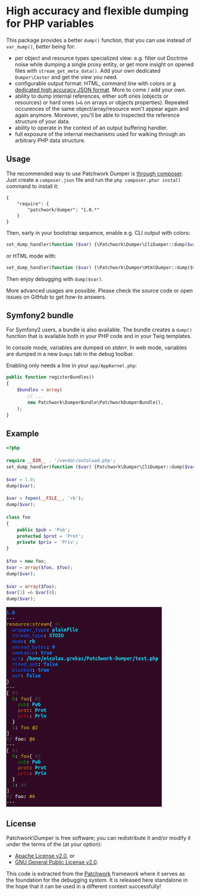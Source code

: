 High accuracy and flexible dumping for PHP variables
====================================================

This package provides a better `dump()` function, that you can use instead of
`var_dump()`, *better* being for:

- per object and resource types specialized view: e.g. filter out Doctrine noise
  while dumping a single proxy entity, or get more insight on opened files with
  `stream_get_meta_data()`. Add your own dedicated `Dumper\Caster` and get the
  view *you* need.
- configurable output format: HTML, command line with colors or [a dedicated high
  accuracy JSON format](https://github.com/nicolas-grekas/Patchwork-Doc/blob/master/Dumping-PHP-Data-en.md).
  More to come / add your own.
- ablilty to dump internal references, either soft ones (objects or resources)
  or hard ones (`=&` on arrays or objects properties). Repeated occurences of
  the same object/array/resource won't appear again and again anymore. Moreover,
  you'll be able to inspected the reference structure of your data.
- ability to operate in the context of an output buffering handler.
- full exposure of the internal mechanisms used for walking through an arbitrary
  PHP data structure.

Usage
-----

The recommended way to use Patchwork Dumper is [through composer](http://getcomposer.org).
Just create a `composer.json` file and run the `php composer.phar install`
command to install it:

    {
        "require": {
            "patchwork/dumper": "1.0.*"
        }
    }

Then, early in your bootstrap sequence, enable e.g. CLI output with colors:

```php
set_dump_handler(function ($var) {\Patchwork\Dumper\CliDumper::dump($var);});
```

or HTML mode with:

```php
set_dump_handler(function ($var) {\Patchwork\Dumper\HtmlDumper::dump($var);});
```

Then enjoy debugging with `dump($var)`.

More advanced usages are possible. Please check the source code or open issues on
GitHub to get *how-to* answers.

Symfony2 bundle
---------------

For Symfony2 users, a bundle is also available. The bundle creates a `dump()`
function that is available both in your PHP code and in your Twig templates.

In console mode, variables are dumped on *stderr*. In web mode, variables are
dumped in a new `Dumps` tab in the debug toolbar.

Enabling only needs a line in your `app/AppKernel.php`:

```php
public function registerBundles()
{
    $bundles = array(
        // ...
        new Patchwork\DumperBundle\PatchworkDumperBundle(),
    );
}
```

Example
-------

```php
<?php

require __DIR__ . '/vendor/autoload.php';
set_dump_handler(function ($var) {Patchwork\Dumper\CliDumper::dump($var); echo "---\n";});

$var = 1.0;
dump($var);

$var = fopen(__FILE__, 'rb');
dump($var);

class foo
{
    public $pub = 'Pub';
    protected $prot = 'Prot';
    private $priv = 'Priv';
}

$foo = new foo;
$var = array($foo, $foo);
dump($var);

$var = array($foo);
$var[1] =& $var[0];
dump($var);
```

![Example output](tests/example.png)

License
-------

Patchwork\Dumper is free software; you can redistribute it and/or modify it under
the terms of the (at your option):
- [Apache License v2.0](http://apache.org/licenses/LICENSE-2.0.txt), or
- [GNU General Public License v2.0](http://gnu.org/licenses/gpl-2.0.txt).

This code is extracted from the [Patchwork](http://pa.tchwork.com/) framework
where it serves as the foundation for the debugging system. It is released here
standalone in the hope that it can be used in a different context successfully!
